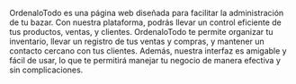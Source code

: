 OrdenaloTodo es una página web diseñada para facilitar la administración de tu bazar. Con nuestra plataforma, podrás llevar un control eficiente de tus productos, ventas, y clientes. OrdenaloTodo te permite organizar tu inventario, llevar un registro de tus ventas y compras, y mantener un contacto cercano con tus clientes. Además, nuestra interfaz es amigable y fácil de usar, lo que te permitirá manejar tu negocio de manera efectiva y sin complicaciones.
